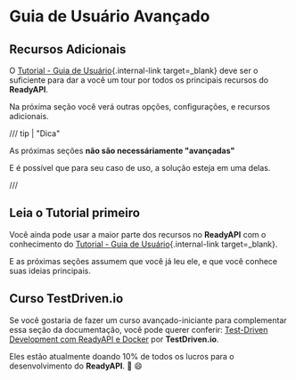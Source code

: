 # Guia de Usuário Avançado

## Recursos Adicionais

O [Tutorial - Guia de Usuário](../tutorial/index.md){.internal-link target=_blank} deve ser o suficiente para dar a você um tour por todos os principais recursos do **ReadyAPI**.

Na próxima seção você verá outras opções, configurações, e recursos adicionais.

/// tip | "Dica"

As próximas seções **não são necessáriamente "avançadas"**

E é possível que para seu caso de uso, a solução esteja em uma delas.

///

## Leia o Tutorial primeiro

Você ainda pode usar a maior parte dos recursos no **ReadyAPI** com o conhecimento do [Tutorial - Guia de Usuário](../tutorial/index.md){.internal-link target=_blank}.

E as próximas seções assumem que você já leu ele, e que você conhece suas ideias principais.

## Curso TestDriven.io

Se você gostaria de fazer um curso avançado-iniciante para complementar essa seção da documentação, você pode querer conferir: <a href="https://testdriven.io/courses/tdd-readyapi/" class="external-link" target="_blank">Test-Driven Development com ReadyAPI e Docker</a> por **TestDriven.io**.

Eles estão atualmente doando 10% de todos os lucros para o desenvolvimento do **ReadyAPI**. 🎉 😄

